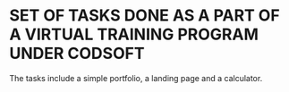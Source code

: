# SET OF TASKS DONE AS A PART OF A VIRTUAL TRAINING PROGRAM UNDER CODSOFT
The tasks include a simple portfolio, a landing page and a calculator.
